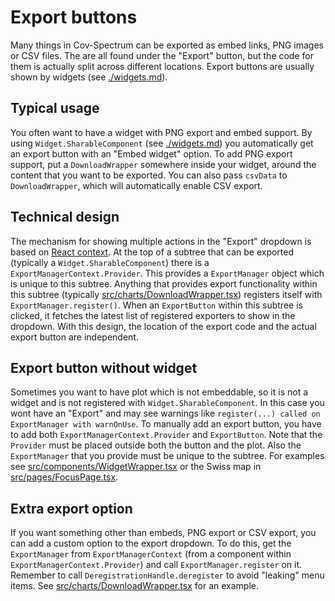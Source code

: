 # Export buttons

Many things in Cov-Spectrum can be exported as embed links, PNG images or CSV files. The are all found under the "Export" button, but the code for them is actually split across different locations. Export buttons are usually shown by widgets (see [./widgets.md](./widgets.md)).

## Typical usage

You often want to have a widget with PNG export and embed support. By using `Widget.SharableComponent` (see [./widgets.md](./widgets.md)) you automatically get an export button with an "Embed widget" option. To add PNG export support, put a `DownloadWrapper` somewhere inside your widget, around the content that you want to be exported. You can also pass `csvData` to `DownloadWrapper`, which will automatically enable CSV export.

## Technical design

The mechanism for showing multiple actions in the "Export" dropdown is based on [React context](https://reactjs.org/docs/context.html). At the top of a subtree that can be exported (typically a `Widget.SharableComponent`) there is a `ExportManagerContext.Provider`. This provides a `ExportManager` object which is unique to this subtree. Anything that provides export functionality within this subtree (typically [src/charts/DownloadWrapper.tsx](/src/charts/DownloadWrapper.tsx)) registers itself with `ExportManager.register()`. When an `ExportButton` within this subtree is clicked, it fetches the latest list of registered exporters to show in the dropdown. With this design, the location of the export code and the actual export button are independent.

## Export button without widget

Sometimes you want to have plot which is not embeddable, so it is not a widget and is not registered with `Widget.SharableComponent`. In this case you wont have an "Export" and may see warnings like `register(...) called on ExportManager with warnOnUse`. To manually add an export button, you have to add both `ExportManagerContext.Provider` and `ExportButton`. Note that the `Provider` must be placed outside both the button and the plot. Also the `ExportManager` that you provide must be unique to the subtree. For examples see [src/components/WidgetWrapper.tsx](/src/components/WidgetWrapper.tsx) or the Swiss map in [src/pages/FocusPage.tsx](/src/pages/FocusPage.tsx).

## Extra export option

If you want something other than embeds, PNG export or CSV export, you can add a custom option to the export dropdown. To do this, get the `ExportManager` from `ExportManagerContext` (from a component within `ExportManagerContext.Provider`) and call `ExportManager.register` on it. Remember to call `DeregistrationHandle.deregister` to avoid "leaking" menu items. See [src/charts/DownloadWrapper.tsx](/src/charts/DownloadWrapper.tsx) for an example.
